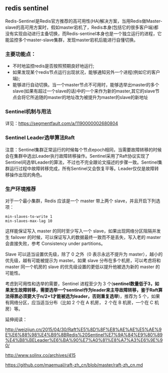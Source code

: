 ## redis sentinel

Redis-Sentinel是Redis官方推荐的高可用性(HA)解决方案，当用Redis做Master-slave的高可用方案时，假如master宕机了，Redis本身(包括它的很多客户端)都没有实现自动进行主备切换，而Redis-sentinel本身也是一个独立运行的进程，它能监控多个master-slave集群，发现master宕机后能进行自懂切换。

### 主要功能点：

- 不时地监控redis是否按照预期良好地运行;
- 如果发现某个redis节点运行出现状况，能够通知另外一个进程(例如它的客户端);
- 能够进行自动切换。当一个master节点不可用时，能够选举出master的多个slave(如果有超过一个slave的话)中的一个来作为新的master,其它的slave节点会将它所追随的master的地址改为被提升为master的slave的新地址


### Sentinel机制与用法

详见：https://segmentfault.com/a/1190000002680804


### Sentinel Leader选举算法Raft

注意：Sentinel集群正常运行的时候每个节点epoch相同，当需要故障转移的时候会在集群中选出Leader执行故障转移操作。Sentinel采用了Raft协议实现了Sentinel间选举Leader的算法，不过也不完全跟论文描述的步骤一致。Sentinel集群运行过程中故障转移完成，所有Sentinel又会恢复平等。Leader仅仅是故障转移操作出现的角色。


### 生产环境推荐

对于一个最小集群，Redis 应该是一个 master 带上两个 slave，并且开启下列选项：

```
min-slaves-to-write 1
min-slaves-max-lag 10
```

这样能保证写入 master 的同时至少写入一个 slave，如果出现网络分区阻隔并发生 failover 的时候，可以保证写入的数据最终一致而不是丢失，写入老的 master 会直接失败，参考 Consistency under partitions。

Slave 可以适当设置优先级，除了 0 之外（0 表示永远不提升为 master），越小的优先级，越有可能被提示为 master。如果 slave 分布在多个机房，可以考虑将和 master 同一个机房的 slave 的优先级设置的更低以提升他被选为新的 master 的可能性。

考虑到可用性和选举的需要，Sentinel 进程至少为 3 个(**sentinel数量低于3，如果发生故障转移，需要选举一个sentinel作为leader来主导故障转移，鉴于Raft算法得票必须要大于n/2+1才能被选为leader，否则重复选举**)，推荐为 5 个，如果有网络分区，应当适当分布（比如 2 个在 A 机房， 2 个在 B 机房，一个在 C 机房）等。


延伸阅读：

http://weizijun.cn/2015/04/30/Raft%E5%8D%8F%E8%AE%AE%E5%AE%9E%E6%88%98%E4%B9%8BRedis%20Sentinel%E7%9A%84%E9%80%89%E4%B8%BELeader%E6%BA%90%E7%A0%81%E8%A7%A3%E6%9E%90/

http://www.solinx.co/archives/415

https://github.com/maemual/raft-zh_cn/blob/master/raft-zh_cn.md
